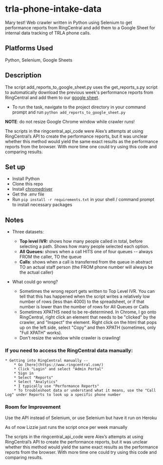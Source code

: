 # trla-phone-intake-data
Mary test!
Web crawler written in Python using Selenium to get performance reports from RingCentral and add them to a Google Sheet for internal data tracking of TRLA phone calls.


## Platforms Used

Python, Selenium, Google Sheets


## Description

The script add_reports_to_google_sheet.py uses the get_reports_s.py script to automatically download the previous week's performance reports from RingCentral and add them to our [google sheet](https://docs.google.com/spreadsheets/d/14Zzlgyf7VM6ducSBYJ5fZDABLTbKiDzd5k30-pK4cUE/edit#gid=0).

* To run the task, navigate to the project directory in your command prompt and run `python add_reports_to_google_sheet.py`

**NOTE**: do not resize Google Chrome window while crawler runs!

The scripts in the ringcentral_api_code were Alex’s attempts at using RingCentral’s API to create the performance reports, but it was unclear whether this method would yield the same exact results as the performance reports from the browser. With more time one could try using this code and comparing results.

## Set up

* Install Python
* Clone this repo
* Install [chromedriver](https://chromedriver.chromium.org/downloads)
* Get the .env file
* Run `pip install -r requirements.txt` in your shell / command prompt to install necessary packages


## Notes

* Three datasets:
    * **Top level IVR:** shows how many people called in total, before selecting a path. Shows how many people selected each option.
    * **All Queues:** shows when a call HITS one of four queues -- always FROM the caller, TO the queue
    * **Calls**: shows when a call is transferred from the queue in abstract TO an actual staff person (the FROM phone number will always be the actual caller)

* What could go wrong?
    * Sometimes the wrong report gets written to Top Level IVR. You can tell that this has happened when the script writes a relatively low number of rows (less than 4000) to the spreadsheet, or if that number is lower than the number of rows for All Queues or Calls
    * Sometimes XPATHS need to be re-determined. In Chrome, I go onto RingCentral, right click an element that needs to be "clicked" by the crawler, and "Inspect" the element.  Right click on the html that pops up on the left side, select "Copy" and then XPATH (sometimes, only "Full XPATH" works).
    * Don't resize the window while crawler is crawling!

### If you need to access the RingCentral data manually:
    * Getting into RingCentral manually --
        * Go [here](https://www.ringcentral.com/)
        * Click "Login" and select "Admin Portal"
        * Sign in
        * Select "Reports"
        * Select "Analytics"
        * I typically use "Performance Reports"
        * To troubleshoot data or understand what it means, use the "Call Log" under Reports to look up a specific phone number  


### Room for Improvement

Use the API instead of Selenium, or use Selenium but have it run on Heroku  

As of now Lizzie just runs the script once per week manually

The scripts in the ringcentral_api_code were Alex’s attempts at using RingCentral’s API to create the performance reports, but it was unclear whether this method would yield the same exact results as the performance reports from the browser. With more time one could try using this code and comparing results.
